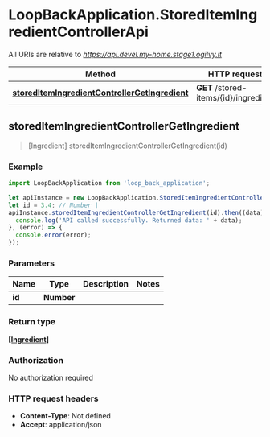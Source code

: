# LoopBackApplication.StoredItemIngredientControllerApi

All URIs are relative to *https://api.devel.my-home.stage1.ogilvy.it*

Method | HTTP request | Description
------------- | ------------- | -------------
[**storedItemIngredientControllerGetIngredient**](StoredItemIngredientControllerApi.md#storedItemIngredientControllerGetIngredient) | **GET** /stored-items/{id}/ingredient | 



## storedItemIngredientControllerGetIngredient

> [Ingredient] storedItemIngredientControllerGetIngredient(id)



### Example

```javascript
import LoopBackApplication from 'loop_back_application';

let apiInstance = new LoopBackApplication.StoredItemIngredientControllerApi();
let id = 3.4; // Number | 
apiInstance.storedItemIngredientControllerGetIngredient(id).then((data) => {
  console.log('API called successfully. Returned data: ' + data);
}, (error) => {
  console.error(error);
});

```

### Parameters


Name | Type | Description  | Notes
------------- | ------------- | ------------- | -------------
 **id** | **Number**|  | 

### Return type

[**[Ingredient]**](Ingredient.md)

### Authorization

No authorization required

### HTTP request headers

- **Content-Type**: Not defined
- **Accept**: application/json

